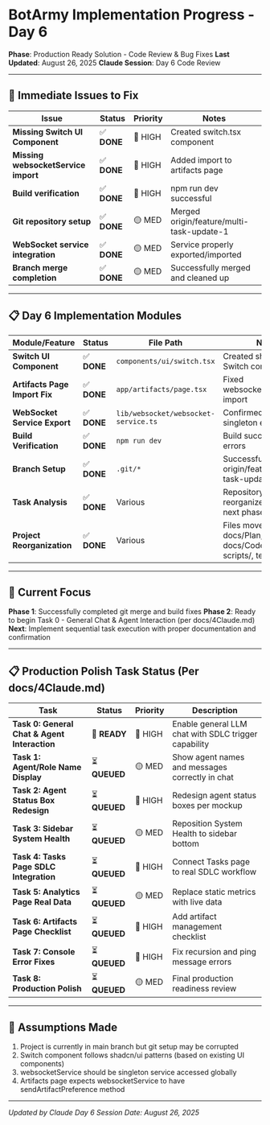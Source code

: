 # BotArmy Implementation Progress - Day 6

**Phase**: Production Ready Solution - Code Review & Bug Fixes
**Last Updated**: August 26, 2025
**Claude Session**: Day 6 Code Review

---

## 🔧 Immediate Issues to Fix

| Issue | Status | Priority | Notes |
|-------|--------|----------|-------|
| **Missing Switch UI Component** | ✅ **DONE** | 🔴 HIGH | Created switch.tsx component |
| **Missing websocketService import** | ✅ **DONE** | 🔴 HIGH | Added import to artifacts page |
| **Build verification** | ✅ **DONE** | 🔴 HIGH | npm run dev successful |
| **Git repository setup** | ✅ **DONE** | 🟡 MED | Merged origin/feature/multi-task-update-1 |
| **WebSocket service integration** | ✅ **DONE** | 🟡 MED | Service properly exported/imported |
| **Branch merge completion** | ✅ **DONE** | 🟡 MED | Successfully merged and cleaned up |

---

## 📋 Day 6 Implementation Modules

| Module/Feature | Status | File Path | Notes |
|---|---|---|---|
| **Switch UI Component** | ✅ **DONE** | `components/ui/switch.tsx` | Created shadcn-style Switch component |
| **Artifacts Page Import Fix** | ✅ **DONE** | `app/artifacts/page.tsx` | Fixed websocketService import |
| **WebSocket Service Export** | ✅ **DONE** | `lib/websocket/websocket-service.ts` | Confirmed proper singleton export |
| **Build Verification** | ✅ **DONE** | `npm run dev` | Build successful, no errors |
| **Branch Setup** | ✅ **DONE** | `.git/*` | Successfully merged origin/feature/multi-task-update-1 |
| **Task Analysis** | ✅ **DONE** | Various | Repository reorganized, ready for next phase |
| **Project Reorganization** | ✅ **DONE** | Various | Files moved to docs/Plan, docs/CodeAssessment, scripts/, tests/ |

---

## 🎯 Current Focus

**Phase 1**: Successfully completed git merge and build fixes
**Phase 2**: Ready to begin Task 0 - General Chat & Agent Interaction (per docs/4Claude.md)
**Next**: Implement sequential task execution with proper documentation and confirmation

---

## 📋 Production Polish Task Status (Per docs/4Claude.md)

| Task | Status | Priority | Description |
|------|--------|----------|-------------|
| **Task 0: General Chat & Agent Interaction** | 🔄 **READY** | 🔴 HIGH | Enable general LLM chat with SDLC trigger capability |
| **Task 1: Agent/Role Name Display** | ⏳ **QUEUED** | 🟡 MED | Show agent names and messages correctly in chat |
| **Task 2: Agent Status Box Redesign** | ⏳ **QUEUED** | 🔴 HIGH | Redesign agent status boxes per mockup |
| **Task 3: Sidebar System Health** | ⏳ **QUEUED** | 🟡 MED | Reposition System Health to sidebar bottom |
| **Task 4: Tasks Page SDLC Integration** | ⏳ **QUEUED** | 🔴 HIGH | Connect Tasks page to real SDLC workflow |
| **Task 5: Analytics Page Real Data** | ⏳ **QUEUED** | 🟡 MED | Replace static metrics with live data |
| **Task 6: Artifacts Page Checklist** | ⏳ **QUEUED** | 🔴 HIGH | Add artifact management checklist |
| **Task 7: Console Error Fixes** | ⏳ **QUEUED** | 🔴 HIGH | Fix recursion and ping message errors |
| **Task 8: Production Polish** | ⏳ **QUEUED** | 🟡 MED | Final production readiness review |

---

## 🚨 Assumptions Made

1. Project is currently in main branch but git setup may be corrupted
2. Switch component follows shadcn/ui patterns (based on existing UI components)
3. websocketService should be singleton service accessed globally
4. Artifacts page expects websocketService to have sendArtifactPreference method

---

*Updated by Claude Day 6 Session*
*Date: August 26, 2025*